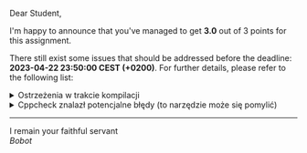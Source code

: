 Dear Student,

I'm happy to announce that you've managed to get **3.0** out of 3 points for this assignment.

There still exist some issues that should be addressed before the deadline: **2023-04-22 23:50:00 CEST (+0200)**. For further details, please refer to the following list:

<details><summary>Ostrzeżenia w trakcie kompilacji</summary>/tmp/tmphwjxzmf8/student/lab5ContainerBenchmark/containerWrapper.cpp:12:6: warning: #warning is a GCC extension<br>&nbsp;&nbsp;&nbsp;12 |     #warning "Klasa jest do zaimplementowania. Instrukcja w pliku naglowkowym"<br>&nbsp;&nbsp;&nbsp;&nbsp;&nbsp;&nbsp;|      ^~~~~~~<br>/tmp/tmphwjxzmf8/student/lab5ContainerBenchmark/containerWrapper.cpp:12:6: warning: #warning "Klasa jest do zaimplementowania. Instrukcja w pliku naglowkowym" [-Wcpp]<br></details>
<details><summary>Cppcheck znalazł potencjalne błędy (to narzędzie może się pomylić)</summary>/tmp/tmphwjxzmf8/student/lab5ContainerBenchmark/containerWrapper.cpp:66:13: warning: Consider using std::accumulate algorithm instead of a raw loop. [useStlAlgorithm]<br>&nbsp;&nbsp;&nbsp;&nbsp;&nbsp;&nbsp;&nbsp;&nbsp;sum += element;<br>&nbsp;&nbsp;&nbsp;&nbsp;&nbsp;&nbsp;&nbsp;&nbsp;&nbsp;&nbsp;&nbsp;&nbsp;^<br>/tmp/tmphwjxzmf8/student/lab5ContainerBenchmark/containerWrapper.cpp:63:0: warning: The function 'count' is never used. [unusedFunction]<br>DequeWrapper::value_type DequeWrapper::count() const {<br>^<br>/tmp/tmphwjxzmf8/student/lab5ContainerBenchmark/main.cpp:58:0: warning: The function 'validateStudentsInfo' is never used. [unusedFunction]<br>void validateStudentsInfo()<br>^<br></details>

-----------
I remain your faithful servant\
_Bobot_
